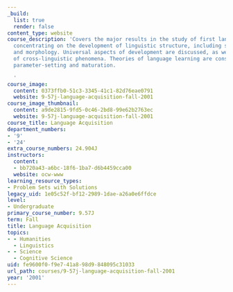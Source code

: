 ```yaml
---
_build:
  list: true
  render: false
content_type: website
course_description: 'Covers the major results in the study of first language acquisition
  concentrating on the development of linguistic structure, including sentence structure
  and morphology. Universal aspects of development are discussed, as well as a variety
  of cross-linguistic phenomena. Theories of language learning are considered, including
  parameter-setting and maturation.

  '
course_image:
  content: 0373ffb0-51c3-3345-41c1-82d76eae0791
  website: 9-57j-language-acquisition-fall-2001
course_image_thumbnail:
  content: a9de2815-9fd5-0c46-2bd8-99e62b2763ec
  website: 9-57j-language-acquisition-fall-2001
course_title: Language Acquisition
department_numbers:
- '9'
- '24'
extra_course_numbers: 24.904J
instructors:
  content:
  - bb720a43-a6bc-18f6-1ba7-d6b4459cca00
  website: ocw-www
learning_resource_types:
- Problem Sets with Solutions
legacy_uid: 1e05c52f-bf12-2989-1dae-a26a0e6ffdce
level:
- Undergraduate
primary_course_number: 9.57J
term: Fall
title: Language Acquisition
topics:
- - Humanities
  - Linguistics
- - Science
  - Cognitive Science
uid: fe9600f0-f9e7-41a8-98d9-848095c31033
url_path: courses/9-57j-language-acquisition-fall-2001
year: '2001'
---
```

